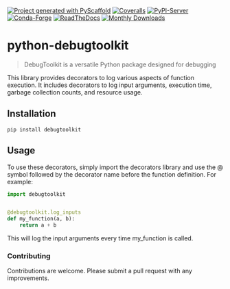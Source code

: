[![Project generated with PyScaffold](https://img.shields.io/badge/-PyScaffold-005CA0?logo=pyscaffold)](https://pyscaffold.org/)
[![Coveralls](https://img.shields.io/coveralls/github/andrijdavid/python-debugtoolkit/main.svg)](https://coveralls.io/r/andrijdavid/python-debugtoolkit)
[![PyPI-Server](https://img.shields.io/pypi/v/python-debugtoolkit.svg)](https://pypi.org/project/python-debugtoolkit/)
[![Conda-Forge](https://img.shields.io/conda/vn/conda-forge/python-debugtoolkit.svg)](https://anaconda.org/conda-forge/python-debugtoolkit)
[![ReadTheDocs](https://readthedocs.org/projects/python-debugtoolkit/badge/?version=latest)](https://python-debugtoolkit.readthedocs.io/en/stable/)
[![Monthly Downloads](https://pepy.tech/badge/python-debugtoolkit/month)](https://pepy.tech/project/python-debugtoolkit)

# python-debugtoolkit

> DebugToolkit is a versatile Python package designed for debugging

This library provides decorators to log various aspects of function execution. It includes decorators to log input arguments, execution time, garbage collection counts, and resource usage.

## Installation

``` pip install debugtoolkit ```

## Usage
To use these decorators, simply import the decorators library and use the @ symbol followed by the decorator name before the function definition. For example:

```python
import debugtoolkit


@debugtoolkit.log_inputs
def my_function(a, b):
    return a + b
```
This will log the input arguments every time my_function is called.

### Contributing

Contributions are welcome. Please submit a pull request with any improvements.
